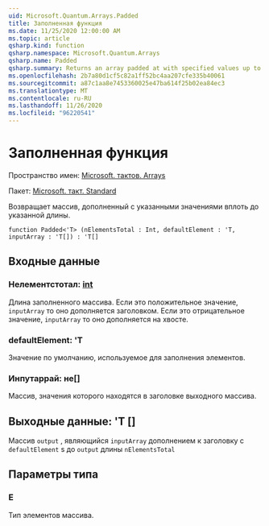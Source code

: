 ```yaml
---
uid: Microsoft.Quantum.Arrays.Padded
title: Заполненная функция
ms.date: 11/25/2020 12:00:00 AM
ms.topic: article
qsharp.kind: function
qsharp.namespace: Microsoft.Quantum.Arrays
qsharp.name: Padded
qsharp.summary: Returns an array padded at with specified values up to a specified length.
ms.openlocfilehash: 2b7a80d1cf5c82a1ff52bc4aa207cfe335b40061
ms.sourcegitcommit: a87c1aa8e7453360025e47ba614f25b02ea84ec3
ms.translationtype: MT
ms.contentlocale: ru-RU
ms.lasthandoff: 11/26/2020
ms.locfileid: "96220541"
---
```

# <a name="padded-function"></a>Заполненная функция

Пространство имен: [Microsoft. тактов. Arrays](xref:Microsoft.Quantum.Arrays)

Пакет: [Microsoft. такт. Standard](https://nuget.org/packages/Microsoft.Quantum.Standard)


Возвращает массив, дополненный с указанными значениями вплоть до указанной длины.

```qsharp
function Padded<'T> (nElementsTotal : Int, defaultElement : 'T, inputArray : 'T[]) : 'T[]
```


## <a name="input"></a>Входные данные

### <a name="nelementstotal--int"></a>Нелементстотал: [int](xref:microsoft.quantum.lang-ref.int)

Длина заполненного массива. Если это положительное значение, `inputArray` то оно дополняется заголовком. Если это отрицательное значение, `inputArray` то оно дополняется на хвосте.


### <a name="defaultelement--t"></a>defaultElement: 'T

Значение по умолчанию, используемое для заполнения элементов.


### <a name="inputarray--t"></a>Инпутаррай: не[]

Массив, значения которого находятся в заголовке выходного массива.



## <a name="output--t"></a>Выходные данные: 'T []

Массив `output` , являющийся `inputArray` дополнением к заголовку с `defaultElement` s до `output` длины `nElementsTotal`

## <a name="type-parameters"></a>Параметры типа

### <a name="t"></a>Е

Тип элементов массива.